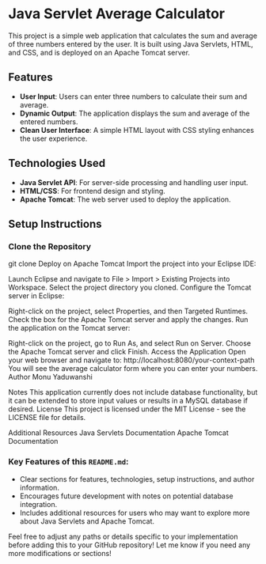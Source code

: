 # Java Servlet Average Calculator

This project is a simple web application that calculates the sum and average of three numbers entered by the user. It is built using Java Servlets, HTML, and CSS, and is deployed on an Apache Tomcat server.

## Features

- **User Input**: Users can enter three numbers to calculate their sum and average.
- **Dynamic Output**: The application displays the sum and average of the entered numbers.
- **Clean User Interface**: A simple HTML layout with CSS styling enhances the user experience.

## Technologies Used

- **Java Servlet API**: For server-side processing and handling user input.
- **HTML/CSS**: For frontend design and styling.
- **Apache Tomcat**: The web server used to deploy the application.

## Setup Instructions

### Clone the Repository


git clone <repository-url>
Deploy on Apache Tomcat
Import the project into your Eclipse IDE:

Launch Eclipse and navigate to File > Import > Existing Projects into Workspace.
Select the project directory you cloned.
Configure the Tomcat server in Eclipse:

Right-click on the project, select Properties, and then Targeted Runtimes.
Check the box for the Apache Tomcat server and apply the changes.
Run the application on the Tomcat server:

Right-click on the project, go to Run As, and select Run on Server.
Choose the Apache Tomcat server and click Finish.
Access the Application
Open your web browser and navigate to:
http://localhost:8080/your-context-path
You will see the average calculator form where you can enter your numbers.
Author
Monu Yaduwanshi

Notes
This application currently does not include database functionality, but it can be extended to store input values or results in a MySQL database if desired.
License
This project is licensed under the MIT License - see the LICENSE file for details.

Additional Resources
Java Servlets Documentation
Apache Tomcat Documentation

### Key Features of this `README.md`:
- Clear sections for features, technologies, setup instructions, and author information.
- Encourages future development with notes on potential database integration.
- Includes additional resources for users who may want to explore more about Java Servlets and Apache Tomcat.

Feel free to adjust any paths or details specific to your implementation before adding this to your GitHub repository! Let me know if you need any more modifications or sections!
